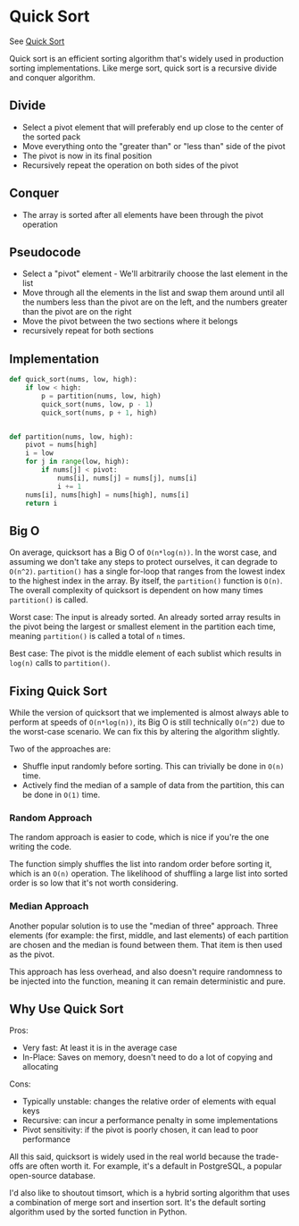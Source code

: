 # Quick Sort

See [Quick Sort](../../primeagen/02-Sort/02-Quicksort.md)

Quick sort is an efficient sorting algorithm that's widely used in production sorting implementations. Like merge sort, quick sort is a recursive divide and conquer algorithm.

## Divide

- Select a pivot element that will preferably end up close to the center of the sorted pack
- Move everything onto the "greater than" or "less than" side of the pivot
- The pivot is now in its final position
- Recursively repeat the operation on both sides of the pivot

## Conquer

- The array is sorted after all elements have been through the pivot operation

## Pseudocode

- Select a "pivot" element - We'll arbitrarily choose the last element in the list
- Move through all the elements in the list and swap them around until all the numbers less than the pivot are on the left, and the numbers greater than the pivot are on the right
- Move the pivot between the two sections where it belongs
- recursively repeat for both sections

## Implementation

```py
def quick_sort(nums, low, high):
    if low < high:
        p = partition(nums, low, high)
        quick_sort(nums, low, p - 1)
        quick_sort(nums, p + 1, high)


def partition(nums, low, high):
    pivot = nums[high]
    i = low
    for j in range(low, high):
        if nums[j] < pivot:
            nums[i], nums[j] = nums[j], nums[i]
            i += 1
    nums[i], nums[high] = nums[high], nums[i]
    return i
```

## Big O

On average, quicksort has a Big O of `O(n*log(n))`. In the worst case, and assuming we don't take any steps to protect ourselves, it can degrade to `O(n^2)`. `partition()` has a single for-loop that ranges from the lowest index to the highest index in the array. By itself, the `partition()` function is `O(n)`. The overall complexity of quicksort is dependent on how many times `partition()` is called.

Worst case: The input is already sorted. An already sorted array results in the pivot being the largest or smallest element in the partition each time, meaning `partition()` is called a total of `n` times.

Best case: The pivot is the middle element of each sublist which results in `log(n)` calls to `partition()`.

## Fixing Quick Sort

While the version of quicksort that we implemented is almost always able to perform at speeds of `O(n*log(n))`, its Big O is still technically `O(n^2)` due to the worst-case scenario. We can fix this by altering the algorithm slightly.

Two of the approaches are:

- Shuffle input randomly before sorting. This can trivially be done in `O(n)` time.
- Actively find the median of a sample of data from the partition, this can be done in `O(1)` time.

### Random Approach

The random approach is easier to code, which is nice if you're the one writing the code.

The function simply shuffles the list into random order before sorting it, which is an `O(n)` operation. The likelihood of shuffling a large list into sorted order is so low that it's not worth considering.

### Median Approach

Another popular solution is to use the "median of three" approach. Three elements (for example: the first, middle, and last elements) of each partition are chosen and the median is found between them. That item is then used as the pivot.

This approach has less overhead, and also doesn't require randomness to be injected into the function, meaning it can remain deterministic and pure.

## Why Use Quick Sort

Pros:

- Very fast: At least it is in the average case
- In-Place: Saves on memory, doesn't need to do a lot of copying and allocating

Cons:

- Typically unstable: changes the relative order of elements with equal keys
- Recursive: can incur a performance penalty in some implementations
- Pivot sensitivity: if the pivot is poorly chosen, it can lead to poor performance

All this said, quicksort is widely used in the real world because the trade-offs are often worth it. For example, it's a default in PostgreSQL, a popular open-source database.

I'd also like to shoutout timsort, which is a hybrid sorting algorithm that uses a combination of merge sort and insertion sort. It's the default sorting algorithm used by the sorted function in Python.